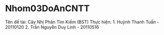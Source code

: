 # Nhom03DoAnCNTT
Tên đề tài: Cây Nhị Phân Tìm Kiếm (BST)
Thực hiện:
        1. Huỳnh Thanh Tuấn - 20110120
        2. Trần Nguyễn Duy Linh - 20110516